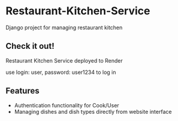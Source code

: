 # Restaurant-Kitchen-Service

Django project for managing restaurant kitchen 

## Check it out!

Restaurant Kitchen Service deployed to Render

use login: user, password: user1234 to log in

## Features 

* Authentication functionality for Cook/User
* Managing dishes and dish types directly from website interface



